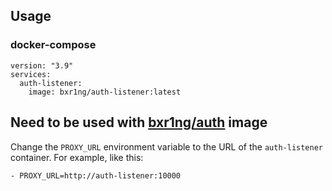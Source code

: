 ## Usage

### docker-compose

```
version: "3.9"
services:
  auth-listener:
    image: bxr1ng/auth-listener:latest
```

## Need to be used with [bxr1ng/auth](https://hub.docker.com/r/bxr1ng/auth) image

Change the `PROXY_URL` environment variable to the URL of the `auth-listener` container. For example, like this:

```
- PROXY_URL=http://auth-listener:10000
```